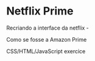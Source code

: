 # Netflix Prime #
Recriando a interface da  netflix - 

Como se fosse a Amazon Prime

CSS/HTML/JavaScript  exercice

